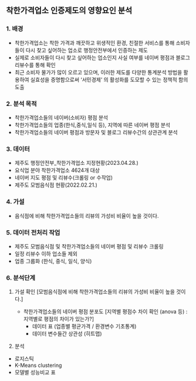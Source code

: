 
## 착한가격업소 인증제도의 영향요인 분석

### 1. 배경
-	착한가격업소는 착한 가격과 깨끗하고 위생적인 환경, 친절한 서비스를 통해 소비자들이 다시 찾고 싶어하는 업소로 행정안전부에서 인증하는 제도
-	실제로 소비자들이 다시 찾고 싶어하는 업소인지 사실 여부를 네이버 평점과 블로그 리뷰수를 통해 확인
-	최근 소비자 물가가 많이 오르고 있으며, 이러한 제도를  다양한 통계분석 방법을 활용하여  실효성을 증명함으로써 ‘서민경제’ 의 활성화를 도모할 수 있는 정책적 함의 도출

### 2. 분석 목적
-	착한가격업소들의 네이버(소비자) 평점 분석
-	착한가격업소들의 업종(한식,중식,일식 등), 지역에 따른 네이버 평점 분석	
-	착한가격업소들의 네이버 평점과 방문자 및 블로그 리뷰수간의 상관관계 분석

### 3. 데이터
-	제주도 행정안전부_착한가격업소 지정현황(2023.04.28.)
-	요식업 분야 착한가격업소 4624개 대상
-	네이버 지도 평점 및 리뷰수(크롤링 or 수작업)
-	제주도 모범음식점 현황(2022.02.21.)

### 4. 가설
-	음식점에 비해 착한가격업소들의 리뷰의 가성비 비율이 높을 것이다.

### 5. 데이터 전처리 작업
-	제주도 모범음식점 및 착한가격업소들의 네이버 평점 및 리뷰수 크롤링
-	일정 리뷰수 이하 업소들 제외
-	업종 그룹화 (한식, 중식, 일식, 양식)

### 6. 분석단계
1)	가설 확인
[모범음식점에 비해 착한가격업소들의 리뷰의 가성비 비율이 높을 것이다.]

	- 착한가격업소들의 네이버 평점 분포도
[지역별 평점수 차이 확인 (anova 등) : 지역별로 평점의 차이가 있는가?]
     	- 데이터 표 (업종별 평균가격 / 환경변수 기초통계)
     	- 데이터 변수들간 상관성 (히트맵)
   
2)	 분석
-	로지스틱
-	K-Means clustering
-	모델별 성능비교 표


